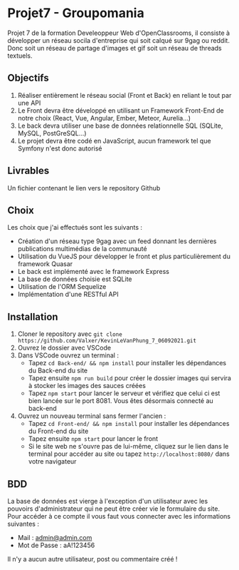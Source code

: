# Projet7 - Groupomania 
Projet 7 de la formation Develeoppeur Web d'OpenClassrooms, il consiste à développer un réseau socila d'entreprise qui soit calqué sur 9gag ou reddit.
Donc soit un réseau de partage d'images et gif soit un réseau de threads textuels.
## Objectifs
1. Réaliser entièrement le réseau social (Front et Back) en reliant le tout par une API
2. Le Front devra être développé en utilisant un Framework Front-End de notre choix (React, Vue, Angular, Ember, Meteor, Aurelia...)
3. Le back devra utiliser une base de données relationnelle SQL (SQLite, MySQL, PostGreSQL...)
4. Le projet devra être codé en JavaScript, aucun framework tel que Symfony n'est donc autorisé
## Livrables
Un fichier contenant le lien vers le repository Github
## Choix
Les choix que j'ai effectués sont les suivants :
+ Création d'un réseau type 9gag avec un feed donnant les dernières publications multimédias de la communauté
+ Utilisation du VueJS pour développer le front et plus particulièrement du framework Quasar
+ Le back est implémenté avec le framework Express
+ La base de données choisie est SQLite
+ Utilisation de l'ORM Sequelize
+ Implémentation d'une RESTful API
## Installation
1. Cloner le repository avec ``git clone https://github.com/Valxer/KevinLeVanPhung_7_06092021.git``
2. Ouvrez le dossier avec VSCode
3. Dans VSCode ouvrez un terminal :  
	* Tapez ``cd Back-end/ && npm install`` pour installer les dépendances du Back-end du site
    * Tapez ensuite ``npm run build`` pour créer le dossier images qui servira à stocker les images des sauces créées
    * Tapez ``npm start`` pour lancer le serveur et vérifiez que celui ci est bien lancée sur le port 8081.
Vous êtes désormais connecté au back-end
4. Ouvrez un nouveau terminal sans fermer l'ancien :
    * Tapez ``cd Front-end/ && npm install`` pour installer les dépendances du Front-end du site
    * Tapez ensuite ``npm start`` pour lancer le front
    * Si le site web ne s'ouvre pas de lui-même, cliquez sur le lien dans le terminal pour accéder au site ou tapez ``http://localhost:8080/`` dans votre navigateur
## BDD
La base de données est vierge à l'exception d'un utilisateur avec les pouvoirs d'administrateur qui ne peut être créer vie le formulaire du site.
Pour accéder à ce compte il vous faut vous connecter avec les informations suivantes :
+ Mail : admin@admin.com
+ Mot de Passe : aA!123456

Il n'y a aucun autre utilisateur, post ou commentaire créé !

